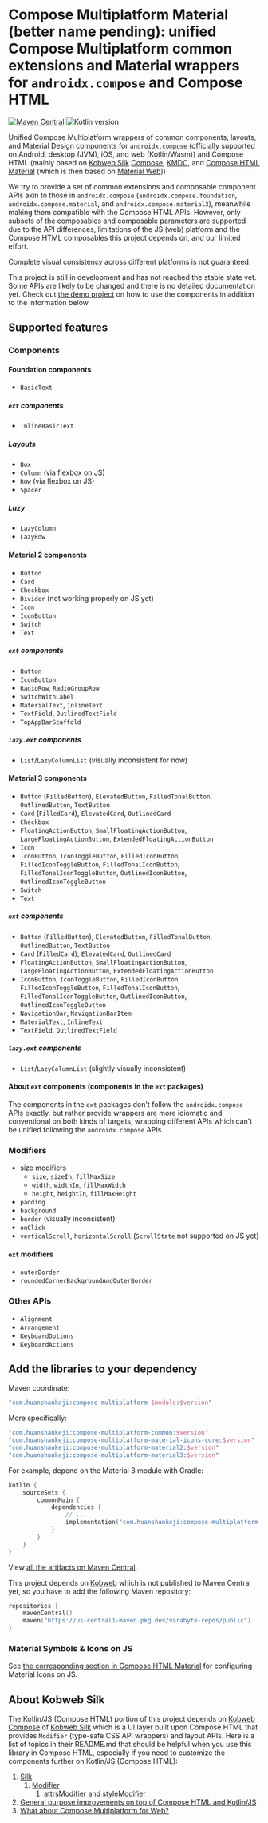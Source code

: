 # Compose Multiplatform Material (better name pending): unified Compose Multiplatform common extensions and Material wrappers for `androidx.compose` and Compose HTML

[![Maven Central](https://img.shields.io/maven-central/v/com.huanshankeji/compose-multiplatform-material3)](https://search.maven.org/search?q=g:com.huanshankeji%20AND%20a:compose-multiplatform-*)
![Kotlin version](https://kotlin-version.aws.icerock.dev/kotlin-version?group=com.huanshankeji&name=compose-multiplatform-material3)

Unified Compose Multiplatform wrappers of common components, layouts, and Material Design components for `androidx.compose` (officially supported on Android, desktop (JVM), iOS, and web (Kotlin/Wasm)) and Compose HTML (mainly based on [Kobweb Silk](https://github.com/varabyte/kobweb?tab=readme-ov-file#silk) [Compose](https://github.com/varabyte/kobweb/tree/main/frontend/kobweb-compose), [KMDC](https://github.com/mpetuska/kmdc), and [Compose HTML Material](https://github.com/huanshankeji/compose-html-material) (which is then based on [Material Web](https://github.com/material-components/material-web)))

We try to provide a set of common extensions and composable component APIs akin to those in `androidx.compose` (`androidx.compose.foundation`, `androidx.compose.material`, and `androidx.compose.material3`), meanwhile making them compatible with the Compose HTML APIs. However, only subsets of the composables and composable parameters are supported due to the API differences, limitations of the JS (web) platform and the Compose HTML composables this project depends on, and our limited effort.

Complete visual consistency across different platforms is not guaranteed.

This project is still in development and has not reached the stable state yet. Some APIs are likely to be changed and there is no detailed documentation yet. Check out [the demo project](demo) on how to use the components in addition to the information below.

## Supported features

### Components

#### Foundation components

- `BasicText`

##### `ext` components

- `InlineBasicText`

##### Layouts

- `Box`
- `Column` (via flexbox on JS)
- `Row` (via flexbox on JS)
- `Spacer`

##### Lazy

- `LazyColumn`
- `LazyRow`

#### Material 2 components

- `Button`
- `Card`
- `Checkbox`
- `Divider` (not working properly on JS yet)
- `Icon`
- `IconButton`
- `Switch`
- `Text`

##### `ext` components

- `Button`
- `IconButton`
- `RadioRow`, `RadioGroupRow`
- `SwitchWithLabel`
- `MaterialText`, `InlineText`
- `TextField`, `OutlinedTextField`
- `TopAppBarScaffold`

##### `lazy.ext` components

- `List`/`LazyColumnList` (visually inconsistent for now)

#### Material 3 components

- `Button` (`FilledButton`), `ElevatedButton`, `FilledTonalButton`, `OutlinedButton`, `TextButton`
- `Card` (`FilledCard`), `ElevatedCard`, `OutlinedCard`
- `Checkbox`
- `FloatingActionButton`, `SmallFloatingActionButton`, `LargeFloatingActionButton`, `ExtendedFloatingActionButton`
- `Icon`
- `IconButton`, `IconToggleButton`, `FilledIconButton`, `FilledIconToggleButton`, `FilledTonalIconButton`, `FilledTonalIconToggleButton`, `OutlinedIconButton`, `OutlinedIconToggleButton`
- `Switch`
- `Text`

##### `ext` components

- `Button` (`FilledButton`), `ElevatedButton`, `FilledTonalButton`, `OutlinedButton`, `TextButton`
- `Card` (`FilledCard`), `ElevatedCard`, `OutlinedCard`
- `FloatingActionButton`, `SmallFloatingActionButton`, `LargeFloatingActionButton`, `ExtendedFloatingActionButton`
- `IconButton`, `IconToggleButton`, `FilledIconButton`, `FilledIconToggleButton`, `FilledTonalIconButton`, `FilledTonalIconToggleButton`, `OutlinedIconButton`, `OutlinedIconToggleButton`
- `NavigationBar`, `NavigationBarItem`
- `MaterialText`, `InlineText`
- `TextField`, `OutlinedTextField`

##### `lazy.ext` components

- `List`/`LazyColumnList` (slightly visually inconsistent)

#### About `ext` components (components in the `ext` packages)

The components in the `ext` packages don't follow the `androidx.compose` APIs exactly, but rather provide wrappers are more idiomatic and conventional on both kinds of targets, wrapping different APIs which can't be unified following the `androidx.compose` APIs.

### Modifiers

- size modifiers
  - `size`, `sizeIn`, `fillMaxSize`
  - `width`, `widthIn`, `fillMaxWidth`
  - `height`, `heightIn`, `fillMaxHeight`
- `padding`
- `background`
- `border` (visually inconsistent)
- `onClick`
- `verticalScroll`, `horizontalScroll` (`ScrollState` not supported on JS yet)

#### `ext` modifiers

- `outerBorder`
- `roundedCornerBackgroundAndOuterBorder`

### Other APIs

- `Alignment`
- `Arrangement`
- `KeyboardOptions`
- `KeyboardActions`

## Add the libraries to your dependency

Maven coordinate:

```kotlin
"com.huanshankeji:compose-multiplatform-$module:$version"
```

More specifically:
```kotlin
"com.huanshankeji:compose-multiplatform-common:$version"
"com.huanshankeji:compose-multiplatform-material-icons-core:$version"
"com.huanshankeji:compose-multiplatform-material2:$version"
"com.huanshankeji:compose-multiplatform-material3:$version"
```

For example, depend on the Material 3 module with Gradle:

```kotlin
kotlin {
    sourceSets {
        commonMain {
            dependencies {
                // ...
                implementation("com.huanshankeji:compose-multiplatform-material3:$version")
            }
        }
    }
}
```

View [all the artifacts on Maven Central](https://search.maven.org/search?q=g:com.huanshankeji%20AND%20a:compose-multiplatform-*).

This project depends on [Kobweb](https://github.com/varabyte/kobweb) which is not published to Maven Central yet, so you have to add the following Maven repository:

```kotlin
repositories {
    mavenCentral()
    maven("https://us-central1-maven.pkg.dev/varabyte-repos/public")
}
```

### Material Symbols & Icons on JS

See [the corresponding section in Compose HTML Material](https://github.com/huanshankeji/compose-html-material?tab=readme-ov-file#material-symbols--icons) for configuring Material Icons on JS.

## About Kobweb Silk

The Kotlin/JS (Compose HTML) portion of this project depends on [Kobweb Compose](https://github.com/varabyte/kobweb/blob/main/frontend/kobweb-compose/README.md) of [Kobweb Silk](https://github.com/varabyte/kobweb?tab=readme-ov-file#silk) which is a UI layer built upon Compose HTML that provides `Modifier` (type-safe CSS API wrappers) and layout APIs. Here is a list of topics in their README.md that should be helpful when you use this library in Compose HTML, especially if you need to customize the components further on Kotlin/JS (Compose HTML):

1. [Silk](https://github.com/varabyte/kobweb?tab=readme-ov-file#silk)
   1. [Modifier](https://github.com/varabyte/kobweb?tab=readme-ov-file#modifier)
      1. [attrsModifier and styleModifier](https://github.com/varabyte/kobweb?tab=readme-ov-file#attrsmodifier-and-stylemodifier)
1. [General purpose improvements on top of Compose HTML and Kotlin/JS](https://github.com/varabyte/kobweb?tab=readme-ov-file#general-purpose-improvements-on-top-of-compose-html-and-kotlinjs)
1. [What about Compose Multiplatform for Web?](https://github.com/varabyte/kobweb?tab=readme-ov-file#what-about-compose-multiplatform-for-web)
